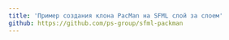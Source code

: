 ```yaml
---
title: 'Пример создания клона PacMan на SFML слой за слоем'
github: https://github.com/ps-group/sfml-packman
---
```

